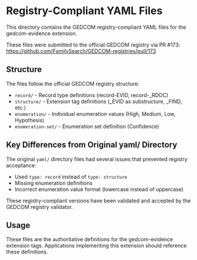 # Registry-Compliant YAML Files

This directory contains the GEDCOM registry-compliant YAML files for the gedcom-evidence extension.

These files were submitted to the official GEDCOM registry via PR #173:
https://github.com/FamilySearch/GEDCOM-registries/pull/173

## Structure

The files follow the official GEDCOM registry structure:

- `record/` - Record type definitions (record-EVID, record-_RDOC)
- `structure/` - Extension tag definitions (_EVID as substructure, _FIND, etc.)
- `enumeration/` - Individual enumeration values (High, Medium, Low, Hypothesis)
- `enumeration-set/` - Enumeration set definition (Confidence)

## Key Differences from Original yaml/ Directory

The original `yaml/` directory files had several issues that prevented registry acceptance:
- Used `type: record` instead of `type: structure`
- Missing enumeration definitions
- Incorrect enumeration value format (lowercase instead of uppercase)

These registry-compliant versions have been validated and accepted by the GEDCOM registry validator.

## Usage

These files are the authoritative definitions for the gedcom-evidence extension tags.
Applications implementing this extension should reference these definitions.